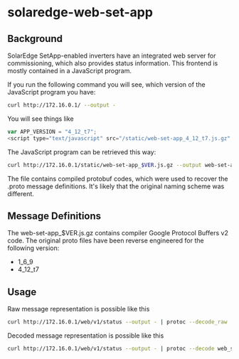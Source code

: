 # solaredge-web-set-app


## Background
SolarEdge SetApp-enabled inverters have an integrated web server for
commissioning, which also provides status information. This frontend is
mostly contained in a JavaScript program.

If you run the following command you will see, which version of the JavaScript program you have:
```sh
curl http://172.16.0.1/ --output -
```

You will see things like
```JavaScript
var APP_VERSION = "4_12_t7";
<script type="text/javascript" src="/static/web-set-app_4_12_t7.js.gz" charset="utf-8"></script>
```

The JavaScript program can be retrieved this way:
```sh
curl http://172.16.0.1/static/web-set-app_$VER.js.gz --output web-set-app_$VER.js.gz
```
The file contains compiled protobuf codes, which were used to recover the
.proto message definitions. It's likely that the original naming scheme was different.

## Message Definitions
The web-set-app_$VER.js.gz contains compiler Google Protocol Buffers v2 code.
The original proto files have been reverse engineered for the following version:
- 1_6_9
- 4_12_t7

## Usage
Raw message representation is possible like this
```sh
curl http://172.16.0.1/web/v1/status --output - | protoc --decode_raw
```

Decoded message representation is possible like this
```sh
curl http://172.16.0.1/web/v1/status --output - | protoc --decode web_status.Status web_status.proto
```
